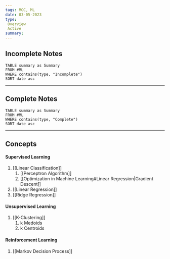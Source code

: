 ```yaml
---
tags: MOC, ML
date: 03-05-2023
type: 
 Overview
 Active
summary: 
---
```

## Incomplete Notes
```dataview
TABLE summary as Summary
FROM #ML
WHERE contains(type, "Incomplete")
SORT date asc
```

---

## Complete Notes

```dataview
TABLE summary as Summary
FROM #ML
WHERE contains(type, "Complete")
SORT date asc
```

---

## Concepts

#### Supervised Learning
1. [[Linear Classification]]
	1. [[Perceptron Algorithm]]
	2. [[Optimization in Machine Learning#Linear Regression|Gradient Descent]]
2. [[Linear Regression]]
3. [[Ridge Regression]]

#### Unsupervised Learning
1. [[K-Clustering]]
	1. k Medoids
	2. k Centroids

#### Reinforcement Learning
1. [[Markov Decision Process]]
